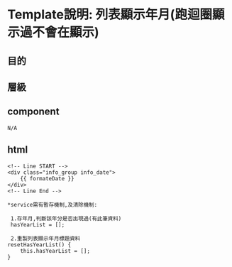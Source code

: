 # Template說明: 列表顯示年月(跑迴圈顯示過不會在顯示)
## 目的


## 層級

## component
`N/A`

## html

    <!-- Line START -->
    <div class="info_group info_date">
        {{ formateDate }}
    </div>
    <!-- Line End -->

    *service需有暫存機制,及清除機制:

     1.存年月,判斷該年分是否出現過(有此筆資料) 
     hasYearList = []; 

     2.重製列表顯示年月標題資料
    resetHasYearList() {
        this.hasYearList = [];
    }


